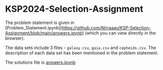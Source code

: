 # KSP2024-Selection-Assignment

The problem statement is given in [Problem_Statement.ipynb])https://github.com/Nirraaav/KSP-Selection-Assignment/blob/main/answers.ipynb) (which you can view directly in the browser). 

The data sets include 3 files - `galaxy.csv`, `gaia.csv` and `cepheids.csv`.
The description of each data set has been mentioned in the problem statement. 

The solutions file is [answers.ipynb](https://github.com/Nirraaav/KSP-Selection-Assignment/blob/main/answers.ipynb)
